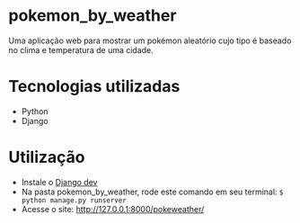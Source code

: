 # pokemon_by_weather
Uma aplicação web para mostrar um pokémon aleatório cujo tipo é baseado no clima e temperatura de uma cidade.

# Tecnologias utilizadas
* Python
* Django
	
# Utilização
* Instale o [Django dev](https://docs.djangoproject.com/en/3.1/topics/install/#installing-development-version)
* Na pasta pokemon_by_weather, rode este comando em seu terminal:
`$ python manage.py runserver`
* Acesse o site: http://127.0.0.1:8000/pokeweather/
